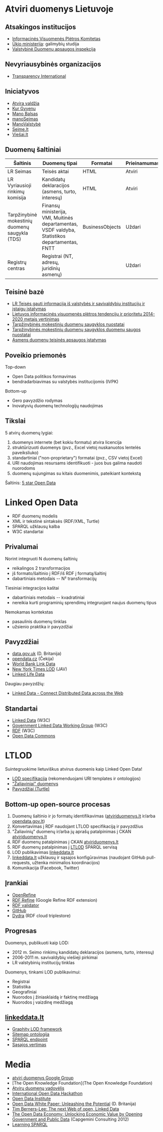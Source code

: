 Atviri duomenys Lietuvoje
=========================

Atsakingos institucijos
-----------------------

* [Informacinės Visuomenės Plėtros Komitetas](http://opendata.gov.lt)
* [Ūkio ministerija](http://data.ukmin.lt/apie.html): galimybių studija
* [Valstybinė Duomenų apsaugos inspekcija](http://www.ada.lt)

Nevyriausybinės organizacijos
-----------------------------

* [Transparency International](http://transparency.lt)

Iniciatyvos
-----------

* [Atvira valdžia](http://atviravaldzia.org)
* [Kur Gyvenu](http://kurgyvenu.lt)
* [Mano Balsas](http://www.manobalsas.lt)
* [manoSeimas](http://manoseimas.lt)
* [ManoValstybė](http://manovalstybe.lt)
* [Seime.lt](http://seime.lt)
* [Viešai.lt](http://www.viesai.lt)

Duomenų šaltiniai
-----------------

<table>
    <thead>
	<tr>
	    <th>Šaltinis</th>
	    <th>Duomenų tipai</th>
	    <th>Formatai</th>
	    <th>Prieinamumas</th>
	</tr>
    </thead>
    <tbody>
	<tr>
	    <td>LR Seimas</td>
	    <td>Teisės aktai</td>
	    <td>HTML</td>
	    <td>Atviri</td>
	</tr>
	<tr>
	    <td>LR Vyriausioji rinkimų komisija</td>
	    <td>Kandidatų deklaracijos (asmens, turto, interesų)</td>
	    <td>HTML</td>
	    <td>Atviri</td>
	</tr>
	<tr>
	    <td>Tarpžinybinė mokestinių duomenų saugykla (TDS)</td>
	    <td>Finansų ministerija, VMI, Muitinės departamentas, VSDF valdyba, Statistikos departamentas, FNTT</td>
	    <td>BusinessObjects</td>
	    <td>Uždari</td>
	</tr>
	<tr>
	    <td>Registrų centras</td>
	    <td>Registrai (NT, adresų, juridinių asmenų)</td>
	    <td></td>
	    <td>Uždari</td>
	</tr>
    </tbody>
</table>

Teisinė bazė
---------------

* [LR Teisės gauti informaciją iš valstybės ir savivaldybių institucijų ir įstaigų įstatymas](http://www3.lrs.lt/pls/inter3/dokpaieska.showdoc_l?p_id=373811)
* [Lietuvos informacinės visuomenės plėtros tendencijų ir prioritetų 2014-2020 metais vertinimas](http://www.ivpk.lt/news/1790/158/Lietuvos-informacines-visuomenes-pletros-tendenciju-ir-prioritetu-2014-2020-metais-vertinimas)
* [Tarpžinybinės mokestinių duomenų saugyklos nuostatai](http://www3.lrs.lt/pls/inter3/dokpaieska.showdoc_l?p_id=303933&p_query=&p_tr2=)
* [Tarpžinybinės mokestinių duomenų saugyklos duomenų saugos nuostatai](http://www3.lrs.lt/pls/inter3/dokpaieska.showdoc_l?p_id=305433&p_query=&p_tr2=)
* [Asmens duomenų teisinės apsaugos įstatymas](http://www3.lrs.lt/pls/inter3/oldsearch.preps2?Condition1=29193&Condition2=)

Poveikio priemonės
------------------

Top-down
* Open Data politikos formavimas
* bendradarbiavimas su valstybės institucijomis (IVPK)

Bottom-up
* Gero pavyzdžio rodymas
* Inovatyvių duomenų technologijų naudojimas

Tikslai
-------

5 atvirų duomenų lygiai:

1. duomenys internete (bet kokiu formatu) atvira licencija
2. struktūrizuoti duomenys (pvz., Excel vietoj nuskanuotos lentelės paveiksliuko)
3. standartiniai ("non-proprietary") formatai (pvz., CSV vietoj Excel)
4. URI naudojimas resursams identifikuoti - juos bus galima naudoti nuorodoms
5. duomenų sujungimas su kitais duomenimis, pateikiant kontekstą

Šaltinis: [5 star Open Data](http://5stardata.info)

Linked Open Data
================

* RDF duomenų modelis
* XML ir tekstinė sintaksės (RDF/XML, Turtle)
* SPARQL užklausų kalba
* W3C standartai

Privalumai
----------

Norint integruoti N duomenų šaltinių
* reikalingos 2 transformacijos
* įš formato/šaltinio į RDF/iš RDF į formatą/šaltinį
* dabartiniais metodais -- N² transformacijų

Tiesiniai integracijos kaštai
* dabartiniais metodais -- kvadratiniai
* nereikia kurti programinių sprendimų integruojant naujus duomenų tipus

Nemokamas kontekstas
* pasaulinis duomenų tinklas
* užsienio praktika ir pavyzdžiai

Pavyzdžiai
----------

* [data.gov.uk](http://data.gov.uk) (D. Britanija)
* [opendata.cz](http://www.opendata.cz/en/linked-data) (Čekija)
* [World Bank Link Data](http://worldbank.270a.info)
* [New York Times LOD](http://data.nytimes.com) (JAV)
* [Linked Life Data](http://linkedlifedata.com)

Daugiau pavyzdžių:
* [Linked Data - Connect Distributed Data across the Web](http://linkeddata.org)

Standartai
----------

* [Linked Data](http://www.w3.org/standards/semanticweb/data) (W3C)
* [Government Linked Data Working Group](http://www.w3.org/2011/gld/wiki/Main_Page) (W3C)
* [RDF](http://www.w3.org/RDF/) (W3C)
* [Open Data Commons](http://opendatacommons.org)

LTLOD
=====

Suintegruokime lietuviškus atvirus duomenis kaip Linked Open Data!

* [LOD specifikacija](../../wiki) (rekomenduojami URI templates ir ontologijos)
* ["Žaliaviniai" duomenys](datasets)
* [Pavyzdžiai (Turtle)](datasets/LTLOD%20examples.ttl)

Bottom-up open-source procesas
------------------------------

1. Duomenų šaltinio ir jo formatų identifikavimas ([atviriduomenys.lt](http://atviriduomenys.lt) ir/arba [opendata.gov.lt](http://opendata.gov.lt))
2. Konvertavimas į RDF naudojant LTLOD specifikaciją ir pavyzdžius
3. "Žaliavinių" duomenų ir/arba jų aprašų patalpinimas į CKAN [atviriduomenys.lt](http://atviriduomenys.lt)
4. RDF duomenų patalpinimas į CKAN [atviriduomenys.lt](http://atviriduomenys.lt)
5. RDF duomenų patalpinimas į [LTLOD](http://dydra.com/graphity/ltlod/sparql) SPARQL servisą
6. LOD publikavimas [linkeddata.lt](http://linkeddata.lt)
7. [linkeddata.lt](http://linkeddata.lt) užklausų ir sąsajos konfigūravimas (naudojant GitHub pull-requests, užtenka minimalios koordinacijos)
8. Komunikacija (Facebook, Twitter)

Įrankiai
--------
* [OpenRefine](https://github.com/OpenRefine/OpenRefine)
* [RDF Refine](http://refine.deri.ie) (Google Refine RDF extension)
* [RDF validator](http://www.rdfabout.com/demo/validator/)
* [GitHub](http://github.com)
* [Dydra](http://dydra.com) (RDF cloud triplestore)

Progresas
---------

Duomenys, publikuoti kaip LOD:
* 2012 m. Seimo rinkimų kandidatų deklaracijos (asmens, turto, interesų)
* 2006-2011 m. savivaldybių viešieji pirkimai
* LR valstybinių institucijų tinklas

Duomenys, tinkami LOD publikavimui:
* Registrai
* Statistika
* Geografiniai
* Nuorodos į žiniasklaidą ir faktinę medžiagą
* Nuorodos į vaizdinę medžiagą

[linkeddata.lt](http://linkeddata.lt)
-------------

* [Graphity LOD framework](http://graphity.org)
* [Sitemap ontologija](src/main/resources/lt/linkeddata/vocabulary/ltlod.ttl)
* [SPARQL endpoint](http://dydra.com/graphity/ltlod/sparql)
* [Sąsajos vertimas](src/main/resources/lt/linkeddata/provider/xslt/translations.rdf)

Media
=====

* [atviri duomenys Google Group](https://groups.google.com/forum/?fromgroups=#!forum/atviriduomenys)
* [The Open Knowledge Foundation](The Open Knowledge Foundation)
* [Atvirų duomenų vadovėlis](http://opendatahandbook.org/lt_LT/index.html)
* [International Open Data Hackathon](http://opendataday.org)
* [Open Data Institute](http://www.theodi.org)
* [Open Data White Paper: Unleashing the Potential](https://www.gov.uk/government/publications/open-data-white-paper-unleashing-the-potential) (D. Britanija)
* [Tim Berners-Lee: The next Web of open, Linked Data](http://www.youtube.com/watch?v=OM6XIICm_qo)
* [The Open Data Economy: Unlocking Economic Value by Opening Government and Public Data](http://www.capgemini-consulting.com/ebook/The-Open-Data-Economy/files/assets/downloads/publication.pdf) (Capgemini Consulting 2012)
* [Learning SPARQL](http://www.learningsparql.com)